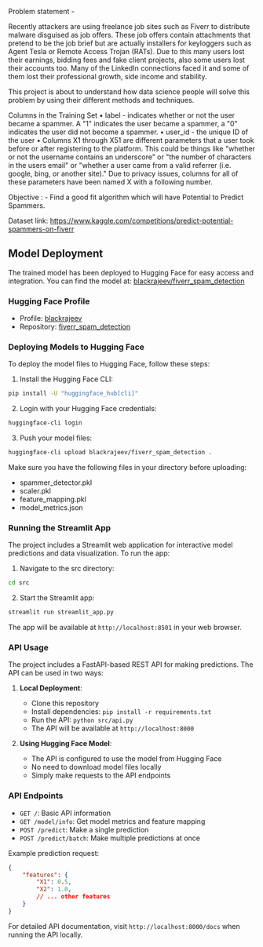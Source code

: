 Problem statement - 

Recently attackers are using freelance job sites such as Fiverr to distribute malware disguised as job offers. These job offers contain attachments that pretend to be the job brief but are actually installers for keyloggers such as Agent Tesla or Remote Access Trojan (RATs). Due to this many users lost their earnings, bidding fees and fake client projects, also some users lost their accounts too. Many of the LinkedIn connections faced it and some of them lost their professional growth, side income and stability.

This project is about to understand how data science people will solve this problem by using their different methods and techniques. 

Columns in the Training Set
    • label - indicates whether or not the user became a spammer. A "1" indicates the user became a spammer, a "0" indicates the user did not become a spammer.
    • user_id - the unique ID of the user
    • Columns X1 through X51 are different parameters that a user took before or after registering to the platform. This could be things like "whether or not the username contains an underscore" or "the number of characters in the users email" or "whether a user came from a valid referrer (i.e. google, bing, or another site)." Due to privacy issues, columns for all of these parameters have been named X with a following number.

Objective : -  Find a good fit algorithm which will have Potential to Predict Spammers. 

Dataset link: https://www.kaggle.com/competitions/predict-potential-spammers-on-fiverr

## Model Deployment

The trained model has been deployed to Hugging Face for easy access and integration. You can find the model at: [blackrajeev/fiverr_spam_detection](https://huggingface.co/blackrajeev/fiverr_spam_detection)

### Hugging Face Profile
- Profile: [blackrajeev](https://huggingface.co/blackrajeev)
- Repository: [fiverr_spam_detection](https://huggingface.co/blackrajeev/fiverr_spam_detection)

### Deploying Models to Hugging Face

To deploy the model files to Hugging Face, follow these steps:

1. Install the Hugging Face CLI:
```bash
pip install -U "huggingface_hub[cli]"
```

2. Login with your Hugging Face credentials:
```bash
huggingface-cli login
```

3. Push your model files:
```bash
huggingface-cli upload blackrajeev/fiverr_spam_detection .
```

Make sure you have the following files in your directory before uploading:
- spammer_detector.pkl
- scaler.pkl
- feature_mapping.pkl
- model_metrics.json

### Running the Streamlit App

The project includes a Streamlit web application for interactive model predictions and data visualization. To run the app:

1. Navigate to the src directory:
```bash
cd src
```

2. Start the Streamlit app:
```bash
streamlit run streamlit_app.py
```

The app will be available at `http://localhost:8501` in your web browser.

### API Usage

The project includes a FastAPI-based REST API for making predictions. The API can be used in two ways:

1. **Local Deployment**:
   - Clone this repository
   - Install dependencies: `pip install -r requirements.txt`
   - Run the API: `python src/api.py`
   - The API will be available at `http://localhost:8000`

2. **Using Hugging Face Model**:
   - The API is configured to use the model from Hugging Face
   - No need to download model files locally
   - Simply make requests to the API endpoints

### API Endpoints

- `GET /`: Basic API information
- `GET /model/info`: Get model metrics and feature mapping
- `POST /predict`: Make a single prediction
- `POST /predict/batch`: Make multiple predictions at once

Example prediction request:
```json
{
    "features": {
        "X1": 0.5,
        "X2": 1.0,
        // ... other features
    }
}
```

For detailed API documentation, visit `http://localhost:8000/docs` when running the API locally.

